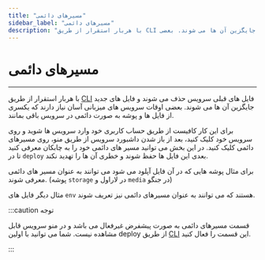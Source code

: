 ```yaml
---
title: "مسیرهای دائمی"
sidebar_label: "مسیرهای دائمی"
description: "با هربار استقرار از طریق CLI فایل های قبلی سرویس حذف می شوند و فایل های جدید جایگزین آن ها می شوند. بعضی "
---
```


# مسیرهای دائمی
---

با هربار استقرار از طریق [CLI](https://docs.chabokan.net/cli/) فایل های قبلی سرویس حذف می شوند و فایل های جدید جایگزین آن ها می شوند. بعضی اوقات سرویس های میزبانی آسان نیاز دارند که یکسری از فایل ها و پوشه به صورت دائمی در سرویس باقی بمانند.

برای این کار کافیست از طریق حساب کاربری خود وارد سرویس ها شوید و روی سرویس خود کلیک کنید، بعد از باز شدن داشبورد سرویس از طریق منو، روی مسیرهای دائمی کلیک کنید. در این بخش می توانید مسیر های دائمی خود را به چابکان معرفی کنید تا در `deploy` بعدی این فایل ها حفظ شوند و خطری آن ها را تهدید نکند.

برای مثال پوشه هایی که در آن فایل آپلود می شود می توانند به عنوان مسیر های دائمی معرفی شوند. (پوشه `storage` در لاراول و `media` در جنگو)

مثال دیگر فایل های `env` هستند که می توانند به عنوان مسیرهای دائمی نیز تعریف شوند.

:::caution توجه

قسمت مسیرهای دائمی به صورت پیشفرض غیرفعال می باشد و در منو سرویس قابل مشاهده نیست. شما می توانید با اولین deploy از طریق [CLI](https://docs.chabokan.net/cli/) این قسمت را فعال کنید.

:::
